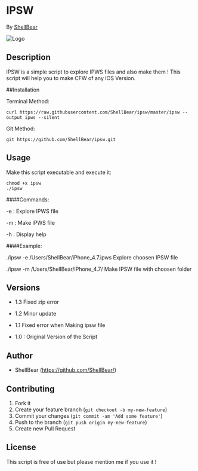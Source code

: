 # IPSW
By [ShellBear](https://github.com/ShellBear)

![Logo](http://cdn.osxdaily.com/wp-content/uploads/2015/09/ipsw-file-icon-288x300.jpg)


## Description
IPSW is a simple script to explore IPWS files and also make them ! This script will help you to make CFW of any IOS Version.


##Installation

Terminal Method:

```shell
curl https://raw.githubusercontent.com/ShellBear/ipsw/master/ipsw --output ipws --silent
```

Git Method: 

```shell
git https://github.com/ShellBear/ipsw.git
```


## Usage

Make this script executable and execute it:

```shell
chmod +x ipsw 
./ipsw
```

####Commands:

-e : Explore IPWS file
 
-m : Make IPWS file

-h : Display help

####Example:

./ipsw -e /Users/ShellBear/iPhone_4.7.ipws  Explore choosen IPSW file

./ipsw -m /Users/ShellBear/iPhone_4.7/      Make IPSW file with choosen folder


## Versions

* 1.3 Fixed zip error

* 1.2 Minor update 

* 1.1 Fixed error when Making ipsw file

* 1.0 : Original Version of the Script


## Author

* ShellBear (https://github.com/ShellBear/)


## Contributing

1. Fork it
2. Create your feature branch (`git checkout -b my-new-feature`)
3. Commit your changes (`git commit -am 'Add some feature'`)
4. Push to the branch (`git push origin my-new-feature`)
5. Create new Pull Request


## License

This script is free of use but please mention me if you use it !
